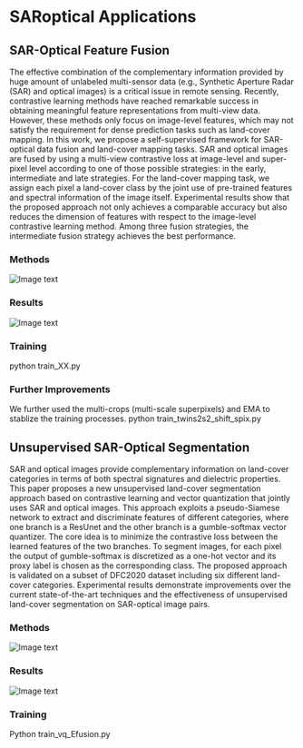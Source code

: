 # SARoptical Applications
## SAR-Optical Feature Fusion
The effective combination of the complementary information provided by huge amount of unlabeled multi-sensor data (e.g., Synthetic Aperture Radar (SAR) and optical images) is a critical issue in remote sensing. Recently, contrastive learning methods have reached remarkable success in obtaining meaningful feature representations from multi-view data. However, these methods only focus on image-level features, which may not satisfy the requirement for dense prediction tasks such as land-cover mapping. In this work, we propose a self-supervised framework for SAR-optical data fusion and land-cover mapping tasks. SAR and optical images are fused by using a multi-view contrastive loss at image-level and super-pixel level according to one of those possible strategies: in the early, intermediate and late strategies. For the land-cover mapping task, we assign each pixel a land-cover class by the joint use of pre-trained features and spectral information of the image itself. Experimental results show that the proposed approach not only achieves a comparable accuracy but also reduces the dimension of features with respect to the image-level contrastive learning method. Among three fusion strategies, the intermediate fusion strategy achieves the best performance.
### Methods
![Image text](https://github.com/yusin2it/SARoptical_fusion/blob/main/img_sources/Method.jpg)
### Results
![Image text](https://github.com/yusin2it/SARoptical_fusion/blob/main/img_sources/comparison_of_methods.jpg)
### Training
python train_XX.py
### Further Improvements
We further used the multi-crops (multi-scale superpixels) and EMA to stablize the training processes.
python train_twins2s2_shift_spix.py

## Unsupervised SAR-Optical Segmentation
SAR and optical images provide complementary information on land-cover categories in terms of both spectral signatures and dielectric properties. This paper proposes a new unsupervised land-cover segmentation approach based on contrastive learning and vector quantization that jointly uses SAR and optical images. This approach exploits a pseudo-Siamese network to extract and discriminate features of different categories, where one branch is a ResUnet and the other branch is a gumble-softmax vector quantizer.
The core idea is to minimize the contrastive loss between the learned features of the two branches. To segment images, for each pixel the output of gumble-softmax is discretized as a one-hot vector and its proxy label is chosen as the corresponding class. The proposed approach is validated on a subset of DFC2020 dataset including six different land-cover categories. Experimental results demonstrate improvements over the current state-of-the-art techniques and the effectiveness of unsupervised land-cover segmentation on SAR-optical image pairs.
### Methods
![Image text](https://github.com/yusin2it/SARoptical_fusion/blob/main/img_sources/proposal_lc.jpg)
### Results
![Image text](https://github.com/yusin2it/SARoptical_fusion/blob/main/img_sources/BSCD.jpg)
### Training
Python train_vq_Efusion.py
